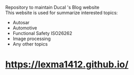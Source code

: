 Repository to maintain Ducal 's Blog website <br/>
This website is used for summarize interested topics:
+ Autosar
+ Automotive
+ Functional Safety ISO26262
+ Image processing
+ Any other topics
# https://lexma1412.github.io/
